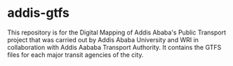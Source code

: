 # addis-gtfs
This repository is for the Digital Mapping of Addis Ababa's Public Transport project that was carried out by Addis Ababa University and WRI in collaboration with Addis Aababa Transport Authority. It contains the GTFS files for each major transit agencies of the city.
